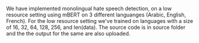 We have implemented monolingual hate speech detection, on a low resource setting using mBERT on 3 different languanges (Arabic, English, French).
For the low resource setting we've trained on languages with a size of 16, 32, 64, 128, 256, and len(data).
The source code is in source folder and the the output for the same are also uploaded.
